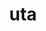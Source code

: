 ---
category: 3-letters
denotation: null
name: uta
reference_link: https://www.etymonline.com/word/uta
root_language: null
root_name: null
title: uta
type: free
word_sums:
- respelling: uta
  sum: 'Uta + '
---